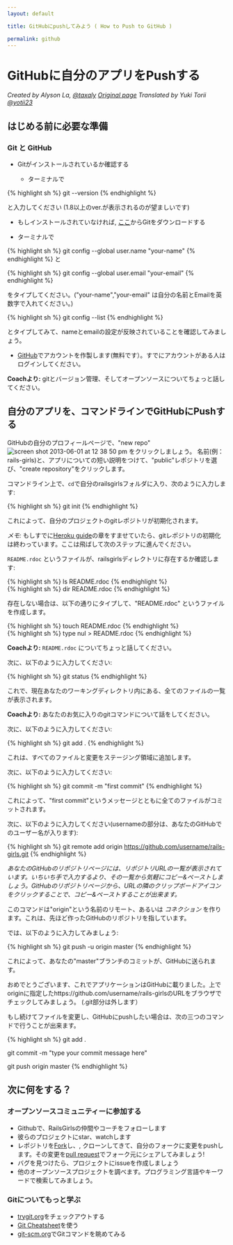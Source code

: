 ```yaml
---
layout: default

title: GitHubにpushしてみよう ( How to Push to GitHub )

permalink: github
---
```


# GitHubに自分のアプリをPushする

*Created by Alyson La, [@taxaly](https://www.twitter.com/taxaly)*
*[Original page](https://railsgirls.com/)*
*Translated by Yuki Torii [@yotii23](https://www.twitter.com/yotii23)*

## はじめる前に必要な準備

### Git と GitHub

* Gitがインストールされているか確認する

	* ターミナルで

{% highlight sh %}
git --version
{% endhighlight %}

と入力してください (1.8以上のver.が表示されるのが望ましいです)

* もしインストールされていなければ, [ここ](http://git-scm.com/downloads)からGitをダウンロードする

* ターミナルで

{% highlight sh %}
git config --global user.name "your-name"
{% endhighlight %}
 と

{% highlight sh %}
git config --global user.email "your-email"
{% endhighlight %}

 をタイプしてください。("your-name","your-email" は自分の名前とEmailを英数字で入れてください。)

{% highlight sh %}
git config --list
{% endhighlight %}

 とタイプしてみて、nameとemailの設定が反映されていることを確認してみましょう。

* [GitHub](https://github.com)でアカウントを作製します(無料です）。すでにアカウントがある人はログインしてください。

**Coachより:** gitとバージョン管理、そしてオープンソースについてちょっと話してください。

## 自分のアプリを、コマンドラインでGitHubにPushする

GitHubの自分のプロフィールページで、"new repo" ![screen shot 2013-06-01 at 12 38 50 pm](https://f.cloud.github.com/assets/2623954/595307/eb70c6cc-caf2-11e2-9d2d-60deb31ac049.png) をクリックしましょう。
名前(例：rails-girls)と、アプリについての短い説明をつけて、"public"レポジトリを選び、"create repository"をクリックします。

コマンドライン上で、`cd`で自分のrailsgirlsフォルダに入り、次のように入力します:

{% highlight sh %}
git init
{% endhighlight %}

これによって、自分のプロジェクトのgitレポジトリが初期化されます。

*メモ:*  もしすでに[Heroku guide](/heroku)の章をすませていたら、gitレポジトリの初期化は終わっています。ここは飛ばして次のステップに進んでください。

`README.rdoc` というファイルが、railsgirlsディレクトリに存在するか確認します:

<div class="os-specific">
  <div class="nix">
{% highlight sh %}
ls README.rdoc
{% endhighlight %}
  </div>
  <div class="win">
{% highlight sh %}
dir README.rdoc
{% endhighlight %}
  </div>
</div>

存在しない場合は、以下の通りにタイプして、"README.rdoc" というファイルを作成します。

<div class="os-specific">
  <div class="nix">
{% highlight sh %}
touch README.rdoc
{% endhighlight %}
  </div>
  <div class="win">
{% highlight sh %}
type nul > README.rdoc
{% endhighlight %}
  </div>
</div>

**Coachより:** `README.rdoc` についてちょっと話してください。

次に、以下のように入力してください:

{% highlight sh %}
git status
{% endhighlight %}

これで、現在あなたのワーキングディレクトリ内にある、全てのファイルの一覧が表示されます。

**Coachより:** あなたのお気に入りのgitコマンドについて話をしてください。

次に、以下のように入力してください:

{% highlight sh %}
git add .
{% endhighlight %}

これは、すべてのファイルと変更をステージング領域に追加します。

次に、以下のように入力してください:

{% highlight sh %}
git commit -m "first commit"
{% endhighlight %}

これによって、"first commit"というメッセージとともに全てのファイルがコミットされます。

次に、以下のように入力してください(usernameの部分は、あなたのGitHubでのユーザー名が入ります):

{% highlight sh %}
git remote add origin https://github.com/username/rails-girls.git
{% endhighlight %}

_あなたのGitHubのリポジトリページには、リポジトリURLの一覧が表示されています。いちいち手で入力するより、その一覧から気軽にコピー&ペーストしましょう。GitHubのリポジトリページから、URLの隣のクリップボードアイコンをクリックすることで、コピー&ペーストすることが出来ます。_

このコマンドは"origin"という名前のリモート、あるいは _コネクション_ を作ります。これは、先ほど作ったGitHubのリポジトリを指しています。


では、以下のように入力してみましょう:

{% highlight sh %}
git push -u origin master
{% endhighlight %}

これによって、あなたの"master"ブランチのコミットが、GitHubに送られます。

おめでとうございます、これでアプリケーションはGitHubに載りました。上でoriginに指定したhttps://github.com/username/rails-girlsのURLをブラウザでチェックしてみましょう。 (.git部分は外します）

もし続けてファイルを変更し、GitHubにpushしたい場合は、次の三つのコマンドで行うことが出来ます。

{% highlight sh %}
git add .

git commit -m "type your commit message here"

git push origin master
{% endhighlight %}

## 次に何をする？

### オープンソースコミュニティーに参加する

 * Githubで、RailsGirlsの仲間やコーチをフォローします
 * 彼らのプロジェクトにstar、watchします
 * レポジトリを[Fork](https://help.github.com/articles/fork-a-repo)し、, クローンしてきて、自分のフォークに変更をpushします。その変更を[pull request](https://help.github.com/articles/using-pull-requests)でフォーク元にシェアしてみましょう!
 * バグを見つけたら、プロジェクトにissueを作成しましょう
 * 他のオープンソースプロジェクトを調べます。プログラミング言語やキーワードで検索してみましょう。

### Gitについてもっと学ぶ

 * [trygit.org](http://try.github.io/)をチェックアウトする
 * [Git Cheatsheet](https://na1.salesforce.com/help/doc/en/salesforce_git_developer_cheatsheet.pdf)を使う
 * [git-scm.org](http://git-scm.com/)でGitコマンドを眺めてみる





